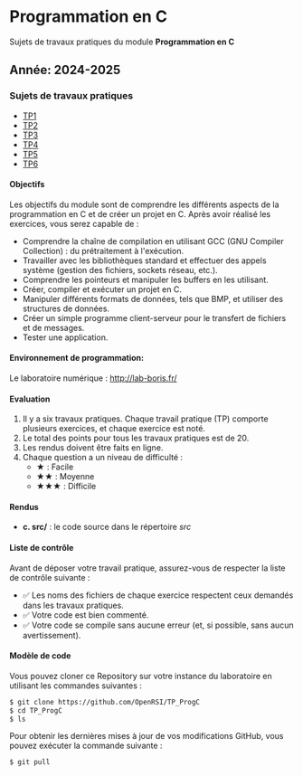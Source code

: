 # Programmation en C
Sujets de travaux pratiques du module **Programmation en C**

## Année: 2024-2025
###  Sujets de travaux pratiques
* [TP1](TP1/TP1.md)
* [TP2](TP2/TP2.md)
* [TP3](TP3/TP3.md)
* [TP4](TP4/TP4.md)
* [TP5](TP5/TP5.md)
* [TP6](TP6/TP6.md)

#### Objectifs

Les objectifs du module sont de comprendre les différents aspects de la programmation en C et de créer un projet en C. Après avoir réalisé les exercices, vous serez capable de :

- Comprendre la chaîne de compilation en utilisant GCC (GNU Compiler Collection) : du prétraitement à l'exécution.
- Travailler avec les bibliothèques standard et effectuer des appels système (gestion des fichiers, sockets réseau, etc.).
- Comprendre les pointeurs et manipuler les buffers en les utilisant.
- Créer, compiler et exécuter un projet en C.
- Manipuler différents formats de données, tels que BMP, et utiliser des structures de données.
- Créer un simple programme client-serveur pour le transfert de fichiers et de messages.
- Tester une application.

#### Environnement de programmation:
Le laboratoire numérique : http://lab-boris.fr/
  
#### Evaluation

1. Il y a six travaux pratiques. Chaque travail pratique (TP) comporte plusieurs exercices, et chaque exercice est noté.
2. Le total des points pour tous les travaux pratiques est de 20.
3. Les rendus doivent être faits en ligne.
4. Chaque question a un niveau de difficulté :
   - ★ : Facile
   - ★★ : Moyenne
   - ★★★ : Difficile

#### Rendus

- **c. src/** : le code source dans le répertoire *src*  

#### Liste de contrôle

Avant de déposer votre travail pratique, assurez-vous de respecter la liste de contrôle suivante :

-   ✅ Les noms des fichiers de chaque exercice respectent ceux demandés dans les travaux pratiques.
-   ✅ Votre code est bien commenté.
-   ✅ Votre code se compile sans aucune erreur (et, si possible, sans aucun avertissement).

#### Modèle de code

Vous pouvez cloner ce Repository sur votre instance du laboratoire en utilisant les commandes suivantes :

```bash
$ git clone https://github.com/OpenRSI/TP_ProgC
$ cd TP_ProgC
$ ls
```

Pour obtenir les dernières mises à jour de vos modifications GitHub, vous pouvez exécuter la commande suivante :

```bash
$ git pull
```
